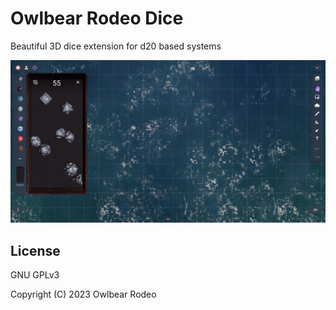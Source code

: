 # Owlbear Rodeo Dice

Beautiful 3D dice extension for d20 based systems

![Example](/docs/header.jpg)

## License

GNU GPLv3

Copyright (C) 2023 Owlbear Rodeo
